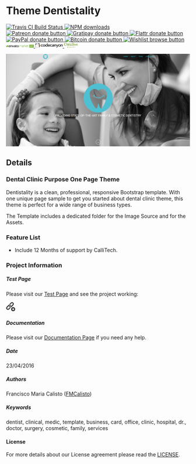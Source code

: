 # Theme Dentistality

<!-- BADGES/ -->

<span class="badge-travisci">
  <a href="http://travis-ci.org/CalliTechDev/theme-dentistality" title="Check this project's build status on TravisCI">
    <img src="https://img.shields.io/travis/CalliTechDev/theme-dentistality/master.svg" alt="Travis CI Build Status" />
  </a>
</span>
<span class="badge-npmdownloads">
  <a href="https://npmjs.org/package/theme-dentistality" title="View this project on NPM">
    <img src="https://img.shields.io/npm/dm/meetEatRead.svg" alt="NPM downloads" />
  </a>
</span>
<br class="badge-separator" />
<span class="badge-patreon">
  <a href="http://patreon.com/CalliTechDev" title="Donate to this project using Patreon">
    <img src="https://img.shields.io/badge/patreon-donate-yellow.svg" alt="Patreon donate button" />
  </a>
</span>
<span class="badge-gratipay">
  <a href="https://www.gratipay.com/CalliTechDev" title="Donate weekly to this project using Gratipay">
    <img src="https://img.shields.io/badge/gratipay-donate-yellow.svg" alt="Gratipay donate button" />
  </a>
</span>
<span class="badge-flattr">
  <a href="https://flattr.com/profile/CalliTechDev" title="Donate to this project using Flattr">
    <img src="https://img.shields.io/badge/flattr-donate-yellow.svg" alt="Flattr donate button" />
  </a>
</span>
<span class="badge-paypal">
  <a href="#" title="Donate to this project using Paypal">
    <img src="https://img.shields.io/badge/paypal-donate-yellow.svg" alt="PayPal donate button" />
  </a>
</span>
<span class="badge-bitcoin">
  <a href="#" title="Donate once-off to this project using Bitcoin">
    <img src="https://img.shields.io/badge/bitcoin-donate-yellow.svg" alt="Bitcoin donate button" />
  </a>
</span>
<span class="badge-wishlist">
  <a href="#" title="Buy an item on our wishlist for us">
    <img src="https://img.shields.io/badge/wishlist-donate-yellow.svg" alt="Wishlist browse button" />
  </a>
</span>
<br class="badge-separator" />
<span class="image">
  <a href="http://themeforest.net/user/callitechstore/portfolio?ref=CalliTechStore" title="Envato Market">
    <img src="assets/envato-market-api--dark.png" alt="envato market" width="15%" height="15%" />
  </a>
</span>
<span class="image">
  <a href="http://themeforest.net/user/callitechstore/portfolio?ref=CalliTechStore" title="Envato Market">
    <img src="assets/codecanyon-light-background.png" alt="codecanyon" width="15%" height="15%" />
  </a>
</span>
<span class="image">
  <a href="https://creativemarket.com/CalliTechStore?u=CalliTechStore" title="Creative Market">
    <img src="assets/CreativeMarket-Logo.png" alt="envato market" width="7.5%" height="7.5%" />
  </a>
</span>


<!-- /BADGES -->

![alt tag](assets/screenshot.png "Slider Preview")

## Details

### Dental Clinic Purpose One Page Theme

Dentistality is a clean, professional, responsive Bootstrap template. With one unique page sample to get you started about dental clinic theme, this theme is perfect for a wide range of business types.

The Template includes a dedicated folder for the Image Source and for the Assets.

### Feature List

- Include 12 Months of support by CalliTech.


### Project Information

##### Test Page

Please visit our [Test Page](http://theme-dentistality.calli.tech/) and see the project working:

<span class="image">
  <a href="http://http://theme-dentistality.calli.tech//" title="link">
    <img src="assets/add_link.png" alt="link" width="5%" height="5%" />
  </a>
</span>

##### Documentation

Please visit our [Documentation Page](http://theme-dentistality.calli.tech/docs/documentation.html) if you need any help.

##### Date

23/04/2016

##### Authors

Francisco Maria Calisto ([FMCalisto](https://github.com/FMCalisto))

##### Keywords

dentist, clinical, medic, template, business, card, office, clinic, hospital, dr., doctor, surgery, cosmetic, family, services


#### License

For more details about our License agreement please read the [LICENSE](https://github.com/CalliTechDev/theme-dentistality/blob/master/LICENSE.md).

